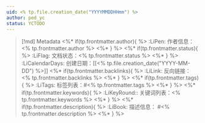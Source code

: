 ```yaml
---
uid: <% tp.file.creation_date("YYYYMMDDHHmm") %>
author: ped_yc
status: YCTODO
---
```


> [!md] Metadata
> <%* if(tp.frontmatter.author){ %>
> :LiPen: 作者信息：<% tp.frontmatter.author %>
> <%* } %>
> <%* if(tp.frontmatter.status){ %>
> :LiFlag: 文档状态：<% tp.frontmatter.status %>
> <%* } %>
> :LiCalendarDays: 创建日期：[[<% tp.file.creation_date("YYYY-MM-DD") %>]]
> <%* if(tp.frontmatter.backlinks){ %>
> :LiLink: 反向链接：<% tp.frontmatter.backlinks %>
> <%* } %>
> <%* if(tp.frontmatter.tags){ %>
> :LiTags: 标签列表：#<% tp.frontmatter.tags %>
> <%* } %>
> <%* if(tp.frontmatter.keywords){ %>
> :LiKeyRound:: 关键词列表：<% tp.frontmatter.keywords %>
> <%* } %>
> <%* if(tp.frontmatter.description){ %>
> :LiBook: 描述信息： #<% tp.frontmatter.description %>
> <%* } %>
